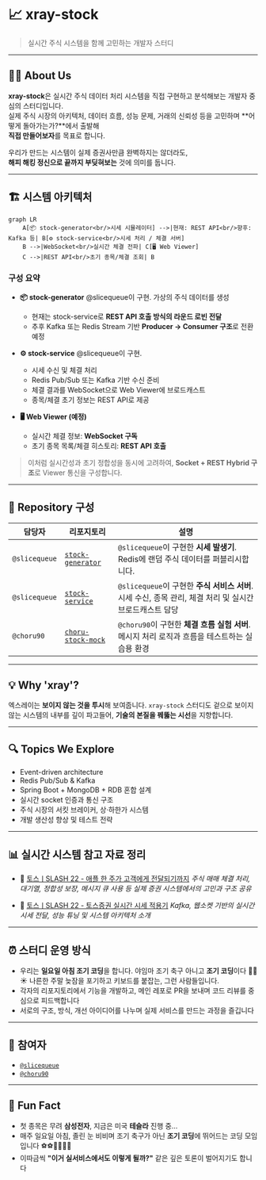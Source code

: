 # 📈 xray-stock

> 실시간 주식 시스템을 함께 고민하는 개발자 스터디

---

## 🙋‍♂️ About Us

**xray-stock**은 실시간 주식 데이터 처리 시스템을 직접 구현하고 분석해보는 개발자 중심의 스터디입니다.  
실제 주식 시장의 아키텍처, 데이터 흐름, 성능 문제, 거래의 신뢰성 등을 고민하며 **어떻게 돌아가는가?**에서 출발해  
**직접 만들어보자**를 목표로 합니다.

우리가 만드는 시스템이 실제 증권사만큼 완벽하지는 않더라도,  
**해피 해킹 정신으로 끝까지 부딪혀보는** 것에 의미를 둡니다.

---

## 🏗 시스템 아키텍처

```mermaid
graph LR
    A[📦 stock-generator<br/>시세 시뮬레이터] -->|현재: REST API<br/>향후: Kafka 등| B[⚙️ stock-service<br/>시세 처리 / 체결 서버]
    B -->|WebSocket<br/>실시간 체결 전파| C[🖥️ Web Viewer]
    C -->|REST API<br/>초기 종목/체결 조회| B
````

### 구성 요약

* **📦 stock-generator**
  @slicequeue이 구현. 가상의 주식 데이터를 생성

  * 현재는 stock-service로 **REST API 호출 방식의 라운드 로빈 전달**
  * 추후 Kafka 또는 Redis Stream 기반 **Producer → Consumer 구조**로 전환 예정

* **⚙️ stock-service**
  @slicequeue이 구현.

  * 시세 수신 및 체결 처리
  * Redis Pub/Sub 또는 Kafka 기반 수신 준비
  * 체결 결과를 WebSocket으로 Web Viewer에 브로드캐스트
  * 종목/체결 초기 정보는 REST API로 제공

* **🖥️ Web Viewer (예정)**

  * 실시간 체결 정보: **WebSocket 구독**
  * 초기 종목 목록/체결 히스토리: **REST API 호출**

> 이처럼 실시간성과 초기 정합성을 동시에 고려하여,
> **Socket + REST Hybrid 구조**로 Viewer 통신을 구성합니다.

---

## 🧩 Repository 구성

| 담당자           | 리포지토리                                                                      | 설명                                                                    |
| ------------- | -------------------------------------------------------------------------- | --------------------------------------------------------------------- |
| `@slicequeue` | [`stock-generator`](https://github.com/xray-stock/xray-stock-generator-sq) | `@slicequeue`이 구현한 **시세 발생기**. Redis에 랜덤 주식 데이터를 퍼블리시합니다.             |
| `@slicequeue` | [`stock-service`](https://github.com/xray-stock/xray-stock-service-sq)     | `@slicequeue`이 구현한 **주식 서비스 서버**. 시세 수신, 종목 관리, 체결 처리 및 실시간 브로드캐스트 담당 |
| `@choru90`    | [`choru-stock-mock`](https://github.com/xray-stock/choru-stock-mock)       | `@choru90`이 구현한 **체결 흐름 실험 서버**. 메시지 처리 로직과 흐름을 테스트하는 실습용 환경          |

---

## 💡 Why 'xray'?

엑스레이는 **보이지 않는 것을 투시**해 보여줍니다.
`xray-stock` 스터디도 겉으로 보이지 않는 시스템의 내부를 깊이 파고들어, **기술의 본질을 꿰뚫는 시선**을 지향합니다.

---

## 🔍 Topics We Explore

* Event-driven architecture
* Redis Pub/Sub & Kafka
* Spring Boot + MongoDB + RDB 혼합 설계
* 실시간 socket 인증과 통신 구조
* 주식 시장의 서킷 브레이커, 상·하한가 시스템
* 개발 생산성 향상 및 테스트 전략

---

## 📊 실시간 시스템 참고 자료 정리

* 🎥 [토스ㅣSLASH 22 - 애플 한 주가 고객에게 전달되기까지](https://www.youtube.com/watch?v=46QkQJGMv4I)
  *주식 매매 체결 처리, 대기열, 정합성 보장, 메시지 큐 사용 등 실제 증권 시스템에서의 고민과 구조 공유*

* 🎥 [토스ㅣSLASH 22 - 토스증권 실시간 시세 적용기](https://www.youtube.com/watch?v=tldwm64CUTo)
  *Kafka, 웹소켓 기반의 실시간 시세 전달, 성능 튜닝 및 시스템 아키텍처 소개*

---

## ⏰ 스터디 운영 방식

* 우리는 **일요일 아침 조기 코딩**을 합니다.
  야임마 조기 축구 아니고 **조기 코딩**이다 🧑‍💻☀️
  나른한 주말 늦잠을 포기하고 키보드를 붙잡는, 그런 사람들입니다.
* 각자의 리포지토리에서 기능을 개발하고, 메인 레포로 PR을 보내며 코드 리뷰를 중심으로 피드백합니다
* 서로의 구조, 방식, 개선 아이디어를 나누며 실제 서비스를 만드는 과정을 즐깁니다

---

## 👥 참여자

* [`@slicequeue`](https://github.com/slicequeue)
* [`@choru90`](https://github.com/choru90)

---

## 🍿 Fun Fact

* 첫 종목은 무려 **삼성전자**, 지금은 미국 **테슬라** 진행 중...
* 매주 일요일 아침, 졸린 눈 비비며 조기 축구가 아닌 **조기 코딩**에 뛰어드는 코딩 모임입니다 ⚽⚽🧑‍💻🧑‍💻
* 이따금씩 **"이거 실서비스에서도 이렇게 될까?"** 같은 깊은 토론이 벌어지기도 합니다
